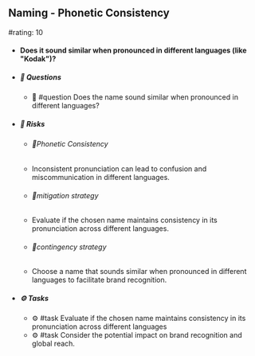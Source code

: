 ## Naming - Phonetic Consistency
#rating: 10
- #### Does it sound similar when pronounced in different languages (like "Kodak")?
- ##### 💭 Questions
  - 💭 #question Does the name sound similar when pronounced in different languages?
- ##### 🚨 Risks

  - ###### 🚨Phonetic Consistency
  - Inconsistent pronunciation can lead to confusion and miscommunication in different languages.
  - ###### 🚨mitigation strategy
  - Evaluate if the chosen name maintains consistency in its pronunciation across different languages.
  - ###### 🚨contingency strategy
  - Choose a name that sounds similar when pronounced in different languages to facilitate brand recognition.
- ##### ⚙️ Tasks
  - ⚙️ #task Evaluate if the chosen name maintains consistency in its pronunciation across different languages
  - ⚙️ #task  Consider the potential impact on brand recognition and global reach.


